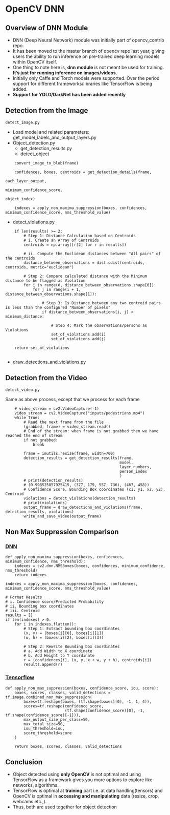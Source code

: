 # OpenCV DNN
## Overview of DNN Module
* DNN (Deep Neural Network) module was initially part of opencv_contrib repo. 
* It has been moved to the master branch of opencv repo last year, giving users the ability to run inference on pre-trained deep learning models within OpenCV itself.
* One thing to note here is, **dnn module** is not meant be used for training. **It’s just for running inference on images/videos**.
* Initially only Caffe and Torch models were supported. Over the period support for different frameworks/libraries like TensorFlow is being added.
* **Support for YOLO/DarkNet has been added recently**

## Detection from the Image
```
detect_image.py
```
* Load model and related parameters: get_model_labels_and_output_layers.py
* Object_detection.py
  * get_detection_results.py
  * detect_object
```
    convert_image_to_blob(frame)

    confidences, boxes, centroids = get_detection_details(frame,
                                                          each_layer_output,
                                                          minimum_confidence_score,
                                                          object_index)
                                                          
    indexes = apply_non_maxima_suppression(boxes, confidences, minimum_confidence_score, nms_threshold_value)
```
* detect_violations.py
```
    if len(results) >= 2:
        # Step 1: Distance Calculation based on Centroids
        # i. Create an Array of Centroids
        centroids = np.array([r[2] for r in results])

        # ii. Compute the Euclidean distances between "All pairs" of the centroids
        distance_between_observations = dist.cdist(centroids, centroids, metric="euclidean")

        # Step 2: Compare calculated distance with the Minimum distance to be flagged as Violation
        for i in range(0, distance_between_observations.shape[0]):
            for j in range(i + 1, distance_between_observations.shape[1]):

                # Step 3: Is Distance between any two centroid pairs is less than the configured "Number of pixels"
                if distance_between_observations[i, j] < minimum_distance:

                    # Step 4: Mark the observations/persons as Violations
                    set_of_violations.add(i)
                    set_of_violations.add(j)

    return set_of_violations
    
 ```
* draw_detections_and_violations.py
 
 ## Detection from the Video
```
detect_video.py
```
Same as above process, except that we process for each frame
```
    # video_stream = cv2.VideoCapture(-1)
    video_stream = cv2.VideoCapture("inputs/pedestrians.mp4")
    while True:
        # Read the next frame from the file
        (grabbed, frame) = video_stream.read()
        # End of the stream: when frame is not grabbed then we have reached the end of stream
        if not grabbed:
            break

        frame = imutils.resize(frame, width=700)
        detection_results = get_detection_results(frame,
                                                  model,
                                                  layer_numbers,
                                                  person_index
                                                  )
        # print(detection_results)
        # (0.998525857925415, (377, 179, 557, 736), (467, 458))
        # Confidence Score, Bounding Box coordinates (x1, y1, x2, y2), Centroid
        violations = detect_violations(detection_results)
        # print(violations)
        output_frame = draw_detections_and_violations(frame, detection_results, violations)
        write_and_save_video(output_frame)
```

## Non Max Suppression Comparison
### [DNN](https://github.com/sbhrwl/social_distance_violations/blob/ce5bd02ce6fd4452752d0b2fe2ce13dcb869a5ef/src/detection_opencv_dnn/core/object_detection.py#L26)
```
def apply_non_maxima_suppression(boxes, confidences, minimum_confidence, nms_threshold):
    indexes = cv2.dnn.NMSBoxes(boxes, confidences, minimum_confidence, nms_threshold)
    return indexes
    
indexes = apply_non_maxima_suppression(boxes, confidences, minimum_confidence_score, nms_threshold_value)

# Format Results
# i. Confidence score/Predicted Probability
# ii. Bounding box coordinates
# iii. Centroid
results = []
if len(indexes) > 0:
    for i in indexes.flatten():
        # Step 1: Extract bounding box coordinates
        (x, y) = (boxes[i][0], boxes[i][1])
        (w, h) = (boxes[i][2], boxes[i][3])

        # Step 2: Rewrite Bounding box coordinates
        # a. Add Width to X coordinate
        # b. Add Height to Y coordinate
        r = (confidences[i], (x, y, x + w, y + h), centroids[i])
        results.append(r)
```
### [Tensorflow](https://github.com/sbhrwl/social_distance_violations/blob/ce5bd02ce6fd4452752d0b2fe2ce13dcb869a5ef/src/detection_tensorflow_framework/core/object_detection.py#L44)
```
def apply_non_max_suppression(boxes, confidence_score, iou, score):
    boxes, scores, classes, valid_detections = tf.image.combined_non_max_suppression(
        boxes=tf.reshape(boxes, (tf.shape(boxes)[0], -1, 1, 4)),
        scores=tf.reshape(confidence_score,
                          (tf.shape(confidence_score)[0], -1, tf.shape(confidence_score)[-1])),
        max_output_size_per_class=50,
        max_total_size=50,
        iou_threshold=iou,
        score_threshold=score
    )

    return boxes, scores, classes, valid_detections
```

## Conclusion
* Object detected using **only OpenCV** is not optimal and using TensorFlow as a framework gives you more options to explore like networks, algorithms. 
* TensorFlow is optimal at **training** part i.e. at data handling(tensors) and OpenCV is optimal in **accessing and manipulating** data (resize, crop, webcams etc.,). 
* Thus, both are used together for object detection
